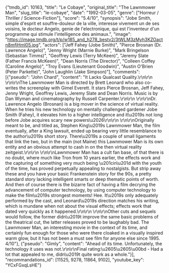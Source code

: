 {"tmdb_id": 10163, "title": "Le Cobaye", "original_title": "The Lawnmower Man", "slug_title": "le-cobaye", "date": "1992-03-05", "genre": ["Horreur / Thriller / Science-Fiction"], "score": "5.4/10", "synopsis": "Jobe Smith, simple d'esprit et souffre-douleur de la ville, interesse vivement un de ses voisins, le docteur Angelo, genie de l'electronique, qui est l'inventeur d'un programme qui stimule l'intelligence des animaux.", "image": "https://image.tmdb.org/t/p/w185_and_h278_bestv2/3tWLM3zMyh3KZOactn8mfjHml05.jpg", "actors": ["Jeff Fahey (Jobe Smith)", "Pierce Brosnan (Dr. Lawrence Angelo)", "Jenny Wright (Marnie Burke)", "Mark Bringelson (Sebastian Timms)", "Geoffrey Lewis (Terry McKeen)", "Jeremy Slate (Father Francis McKeen)", "Dean Norris (The Director)", "Colleen Coffey (Caroline Angelo)", "Troy Evans (Lieutenant Goodwin)", "Austin O'Brien (Peter Parkette)", "John Laughlin (Jake Simpson)"], "comments": [{"pseudo": "John Chard", "content": "It Lacks Qualcast Quality.\r\n\r\n \r\n\r\nThe Lawnmower Man is directed by Brett Leonard who also co-writes the screenplay with Gimel Everett. It stars Pierce Brosnan, Jeff Fahey, Jenny Wright, Geoffrey Lewis, Jeremy Slate and Dean Norris. Music is by Dan Wyman and cinematography by Russell Carpenter.\r\n\r\n \r\n\r\nDr. Lawrence Angelo (Brosnan) is a big mover in the science of virtual reality. When he tries his new technology  on mentally challenged gardener Jobe Smith (Fahey), it elevates him to a higher intelligence and it\u2019s not long before Jobe acquires scary new powers\u2026\r\n\r\n \r\n\r\nOriginally meant to be, and titled as, Stephen King\u2019s Lawnmower Man, the film eventually, after a King lawsuit, ended up bearing very little resemblance to the author\u2019s short story. There\u2019s a couple of small ligaments that link the two, but in the main (not Maine) this Lawnmower Man is its own entity and an obvious attempt to cash in on the then virtual reality zeitgeist.\r\n\r\n \r\n\r\nLawnmower Man has a cult fan base, of that there is no doubt, where much like Tron from 10 years earlier, the effects work and the capturing of something very much being \u201cin\u201d with the youth of the time,  has proved perpetually appealing to nostalgists. But strip away these and you have your basic Frankenstein story for the 90s, a pretty standard story lacking intelligent smarts or deep thematic points of worth. And then of course there is the bizarre fact of having a film decrying the advancement of computer technology, by using computer technology to make the film\u2019s strongest moments! Hee. It\u2019s only adequately performed by the cast, and Leonard\u2019s direction matches his writing, which is mundane when not about the visual effects; effects work that dated very quickly as it happened.\r\n\r\n \r\n\r\nOther cuts and sequels would follow, the former didn\u2019t improve the same basic problems of the theatrical cut, the latter releases proved to be laughably bad. The Lawnmower Man, an interesting movie in the context of its time, and certainly fun enough for those who were there cloaked in a visually inspired warm glow, but it has not been a must see film for anyone else since 1995. 4/10"}, {"pseudo": "Gimly", "content": "Ahead of its time. Unfortunately, the technology it uses was not.\r\n\r\nFinal rating:\u2605\u2605\u00bd - Had a lot that appealed to me, didn\u2019t quite work as a whole."}], "recommandations_id": [11525, 9278, 11864, 9102], "youtube_key": "YCxFGxqLsHE"}